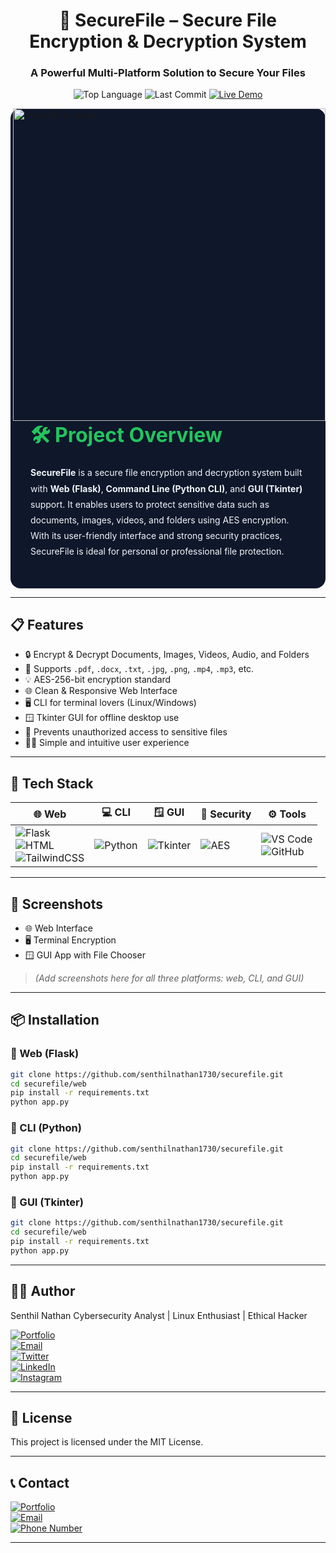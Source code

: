 <h1 align="center">🔐 SecureFile – Secure File Encryption & Decryption System</h1>
<h3 align="center">A Powerful Multi-Platform Solution to Secure Your Files</h3>

<p align="center">
  <img src="https://img.shields.io/github/languages/top/senthilnathan1730/secure_file?style=for-the-badge" alt="Top Language">
  <img src="https://img.shields.io/github/last-commit/senthilnathan1730/secure_file?style=for-the-badge" alt="Last Commit">
  <a href="https://file.zeal.ninja" target="_blank">
    <img src="https://img.shields.io/badge/View%20Live-Project-brightgreen?style=for-the-badge&logo=vercel&logoColor=white" alt="Live Demo">
  </a>
</p>

<img align="right" width="500" src="assets/securefile_ui.jpg" alt="SecureFile Image" />

<section style="background-color: #0f172a; color: #f1f5f9; padding: 2rem; border-radius: 1rem; max-width: 800px; margin: auto;">
  <h2 style="color: #22c55e; font-size: 2rem; font-weight: bold; margin-bottom: 1rem;">🛠️ Project Overview</h2>
  <p style="line-height: 1.8;">
    <strong>SecureFile</strong> is a secure file encryption and decryption system built with <strong>Web (Flask)</strong>, <strong>Command Line (Python CLI)</strong>, and <strong>GUI (Tkinter)</strong> support. It enables users to protect sensitive data such as documents, images, videos, and folders using AES encryption. With its user-friendly interface and strong security practices, SecureFile is ideal for personal or professional file protection.
  </p>
</section>

---

## 📋 Features

- 🔒 Encrypt & Decrypt Documents, Images, Videos, Audio, and Folders
- 📁 Supports `.pdf`, `.docx`, `.txt`, `.jpg`,  `.png`, `.mp4`, `.mp3`, etc.
- 💡 AES-256-bit encryption standard
- 🌐 Clean & Responsive Web Interface
- 🖥️ CLI for terminal lovers (Linux/Windows)
- 🪟 Tkinter GUI for offline desktop use
- 🚫 Prevents unauthorized access to sensitive files
- 🧑‍💻 Simple and intuitive user experience

---

## 🧰 Tech Stack

| 🌐 Web | 💻 CLI | 🪟 GUI | 🔐 Security | ⚙️ Tools |
|--------|--------|--------|-------------|----------|
| ![Flask](https://img.shields.io/badge/Flask-000000?logo=flask&logoColor=white) <br> ![HTML](https://img.shields.io/badge/HTML5-E34F26?logo=html5&logoColor=white) <br> ![TailwindCSS](https://img.shields.io/badge/TailwindCSS-06B6D4?logo=tailwindcss&logoColor=white) | ![Python](https://img.shields.io/badge/Python-3776AB?logo=python&logoColor=white) | ![Tkinter](https://img.shields.io/badge/Tkinter-ffca28?logo=python&logoColor=black) | ![AES](https://img.shields.io/badge/AES-256bit-informational?style=flat&logoColor=white) | ![VS Code](https://img.shields.io/badge/VSCode-007ACC?logo=visualstudiocode&logoColor=white) <br> ![GitHub](https://img.shields.io/badge/GitHub-181717?logo=github&logoColor=white) |

---

## 📸 Screenshots

- 🌐 Web Interface  
- 🖥️ Terminal Encryption  
- 🪟 GUI App with File Chooser  

> *(Add screenshots here for all three platforms: web, CLI, and GUI)*

---

## 📦 Installation

### 🔧 Web (Flask)

```bash
git clone https://github.com/senthilnathan1730/securefile.git
cd securefile/web
pip install -r requirements.txt
python app.py
```

### 🔧 CLI (Python)

```bash
git clone https://github.com/senthilnathan1730/securefile.git
cd securefile/web
pip install -r requirements.txt
python app.py
```


### 🔧 GUI (Tkinter)
```bash
git clone https://github.com/senthilnathan1730/securefile.git
cd securefile/web
pip install -r requirements.txt
python app.py
```
---
## 🙋‍♂️ Author
Senthil Nathan
Cybersecurity Analyst | Linux Enthusiast | Ethical Hacker

<a href="https://senthil.zeal.ninja" target="_blank"> <img src="https://img.shields.io/badge/Portfolio-senthil.zeal.ninja-blue?style=for-the-badge&logo=Firefox&logoColor=white" alt="Portfolio"> </a><br> <a href="mailto:senthilnathans1730@gmail.com"> <img src="https://img.shields.io/badge/Email-senthilnathans1730@gmail.com-blue?style=for-the-badge&logo=gmail&logoColor=white" alt="Email"> </a><br> <a href="https://twitter.com/senthil1730" target="_blank"> <img src="https://img.shields.io/badge/Twitter-@senthil1730-1DA1F2?style=for-the-badge&logo=twitter&logoColor=white" alt="Twitter"> </a><br> <a href="https://www.linkedin.com/in/senthilnathan17092003" target="_blank"> <img src="https://img.shields.io/badge/LinkedIn-Senthil Nathan-0077B5?style=for-the-badge&logo=linkedin&logoColor=white" alt="LinkedIn"> </a><br> <a href="https://instagram.com/gone_beta_" target="_blank"> <img src="https://img.shields.io/badge/Instagram-@gone_beta_-E4405F?style=for-the-badge&logo=instagram&logoColor=white" alt="Instagram"> </a><br>

---

## 📄 License
This project is licensed under the MIT License.


---

## 📞 Contact
<a href="https://senthil.zeal.ninja" target="_blank"> <img src="https://img.shields.io/badge/Portfolio-senthil.zeal.ninja-blue?style=for-the-badge&logo=Firefox&logoColor=white" alt="Portfolio"> </a><br> <a href="mailto:senthilnathans1730@gmail.com"> <img src="https://img.shields.io/badge/Email-senthilnathans1730@gmail.com-blue?style=for-the-badge&logo=gmail&logoColor=white" alt="Email"> </a><br> <a href="tel:+916381200750"> <img src="https://img.shields.io/badge/Phone-6381200750-brightgreen?style=for-the-badge&logo=phone&logoColor=white" alt="Phone Number"> </a> 

---

